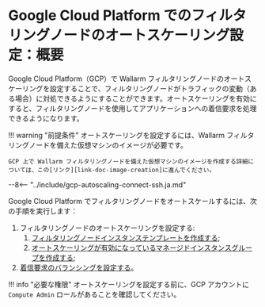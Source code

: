 [link-doc-image-creation]:               create-image.md
[link-doc-template-creation]:            creating-instance-template.md
[link-doc-managed-autoscaling-group]:    creating-autoscaling-group.md
[link-doc-lb-guide]:                     load-balancing-guide.md

# Google Cloud Platform でのフィルタリングノードのオートスケーリング設定：概要

Google Cloud Platform（GCP）で Wallarm フィルタリングノードのオートスケーリングを設定することで、フィルタリングノードがトラフィックの変動（ある場合）に対処できるようにすることができます。オートスケーリングを有効にすると、フィルタリングノードを使用してアプリケーションへの着信要求を処理できるようになります。

!!! warning "前提条件"
    オートスケーリングを設定するには、Wallarm フィルタリングノードを備えた仮想マシンのイメージが必要です。

    GCP 上で Wallarm フィルタリングノードを備えた仮想マシンのイメージを作成する詳細については、この[リンク][link-doc-image-creation]に進んでください。

--8<-- "../include/gcp-autoscaling-connect-ssh.ja.md"

Google Cloud Platform でフィルタリングノードをオートスケールするには、次の手順を実行します：
1.  フィルタリングノードのオートスケーリングを設定する:
    1.  [フィルタリングノードインスタンステンプレートを作成する][link-doc-template-creation];
    2.  [オートスケーリングが有効になっているマネージドインスタンスグループを作成する][link-doc-managed-autoscaling-group];
2.  [着信要求のバランシングを設定する][link-doc-lb-guide]。

!!! info "必要な権限"
    オートスケーリングを設定する前に、GCP アカウントに `Compute Admin` ロールがあることを確認してください。
